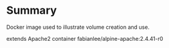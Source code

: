 # Summary
Docker image used to illustrate volume creation and use.

extends Apache2 container fabianlee/alpine-apache:2.4.41-r0



